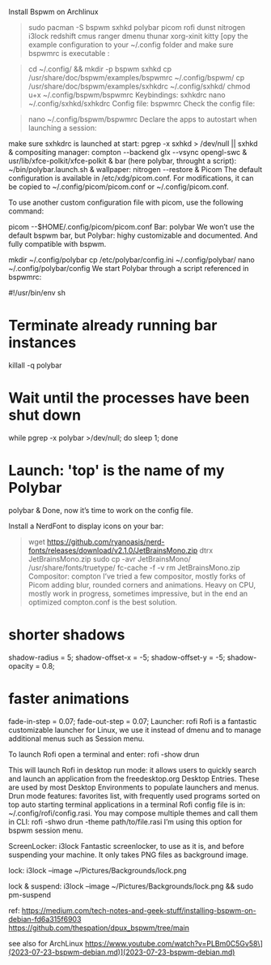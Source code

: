 
Install Bspwm on Archlinux
> sudo pacman -S bspwm sxhkd polybar picom rofi dunst nitrogen i3lock redshift cmus ranger dmenu thunar xorg-xinit kitty
[opy the example configuration to your ~/.config folder and make sure bspwmrc is executable :

> cd ~/.config/ && mkdir -p bspwm sxhkd
> cp /usr/share/doc/bspwm/examples/bspwmrc ~/.config/bspwm/
> cp /usr/share/doc/bspwm/examples/sxhkdrc ~/.config/sxhkd/
> chmod u+x ~/.config/bspwm/bspwmrc
Keybindings: sxhkdrc
> nano ~/.config/sxhkd/sxhkdrc
Config file: bspwmrc
Check the config file:

> nano ~/.config/bspwm/bspwmrc
Declare the apps to autostart when launching a session:

make sure sxhkdrc is launched at start: pgrep -x sxhkd > /dev/null || sxhkd &
compositing manager: compton --backend glx --vsync opengl-swc &
usr/lib/xfce-polkit/xfce-polkit &
bar (here polybar, throught a script): ~/bin/polybar.launch.sh &
wallpaper: nitrogen --restore &
Picom
The default configuration is available in /etc/xdg/picom.conf. For modifications, it can be copied to ~/.config/picom/picom.conf or ~/.config/picom.conf.

To use another custom configuration file with picom, use the following command:

picom --$HOME/.config/picom/picom.conf
Bar: polybar
We won’t use the default bspwm bar, but Polybar: highy customizable and documented. And fully compatible with bspwm.

mkdir ~/.config/polybar
cp /etc/polybar/config.ini ~/.config/polybar/
nano ~/.config/polybar/config
We start Polybar through a script referenced in bspwmrc:

#!/usr/bin/env sh
# Terminate already running bar instances
killall -q polybar
# Wait until the processes have been shut down
while pgrep -x polybar >/dev/null; do sleep 1; done
# Launch: 'top' is the name of my Polybar
polybar &
Done, now it’s time to work on the config file.

Install a NerdFont to display icons on your bar:
> wget https://github.com/ryanoasis/nerd-fonts/releases/download/v2.1.0/JetBrainsMono.zip
dtrx JetBrainsMono.zip
> sudo cp -avr JetBrainsMono/ /usr/share/fonts/truetype/
> fc-cache -f -v
> rm JetBrainsMono.zip
Compositor: compton
I’ve tried a few compositor, mostly forks of Picom adding blur, rounded corners and animations. Heavy on CPU, mostly work in progress, sometimes impressive, but in the end an optimized compton.conf is the best solution.

# shorter shadows
shadow-radius = 5;
shadow-offset-x = -5;
shadow-offset-y = -5;
shadow-opacity = 0.8;
# faster animations
fade-in-step = 0.07;
fade-out-step = 0.07;
Launcher: rofi
Rofi is a fantastic customizable launcher for Linux, we use it instead of dmenu and to manage additional menus such as Session menu.

To launch Rofi open a terminal and enter: rofi -show drun

This will launch Rofi in desktop run mode: it allows users to quickly search and launch an application from the freedesktop.org Desktop Entries. These are used by most Desktop Environments to populate launchers and menus. Drun mode features: favorites list, with frequently used programs sorted on top auto starting terminal applications in a terminal Rofi config file is in: ~/.config/rofi/config.rasi. You may compose multiple themes and call them in CLI: rofi -shwo drun -theme path/to/file.rasi I’m using this option for bspwm session menu.

ScreenLocker: i3lock
Fantastic screenlocker, to use as it is, and before suspending your machine. It only takes PNG files as background image.

lock: i3lock –image ~/Pictures/Backgrounds/lock.png

lock & suspend: i3lock –image ~/Pictures/Backgrounds/lock.png && sudo pm-suspend

ref: https://medium.com/tech-notes-and-geek-stuff/installing-bspwm-on-debian-fd6a315f6903
https://github.com/thespation/dpux_bspwm/tree/main

 see also for ArchLinux https://www.youtube.com/watch?v=PLBm0C5Gv58\](2023-07-23-bspwm-debian.md)](2023-07-23-bspwm-debian.md)


